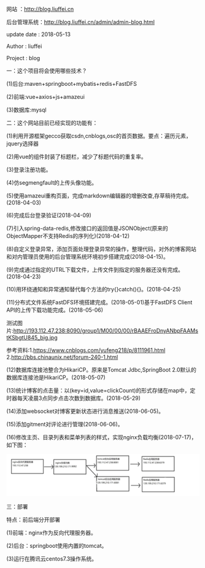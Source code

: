 网站 ：http://blog.liuffei.cn

后台管理系统：http://blog.liuffei.cn/admin/admin-blog.html

update date : 2018-05-13

Author : liuffei

Project : blog

一：这个项目将会使用哪些技术？

(1)后台:maven+springboot+mybatis+redis+FastDFS

(2)前端:vue+axios+js+amazeui

(3)数据库:mysql


二：这个网站目前已经实现的功能有：

(1)利用开源框架gecco获取csdn,cnblogs,osc的首页数据。要点：遍历元素，jquery选择器

(2)用vue的组件封装了标题栏，减少了标题代码的重复率。

(3)登录注册功能。

(4)仿segmengfault的上传头像功能。

(5)使用amazeui重构页面，完成markdown编辑器的增删改查,存草稿待完成。(2018-04-03)

(6)完成后台登录验证(2018-04-09)

(7)引入spring-data-redis,修改接口的返回值是JSONObject(原来的ObjectMapper不支持Redis的序列化)(2018-04-12)

(8)自定义登录异常，添加页面处理登录异常的操作，整理代码，对外的博客网站和对内管理员使用的后台管理系统环境初步搭建完成(2018-04-15)。

(9)完成通过指定的UTRL下载文件，上传文件到指定的服务器还没有完成。(2018-04-23)

(10)用环绕通知和异常通知替代每个方法的try{}catch(){}。(2018-04-25)

(11)分布式文件系统FastDFS环境搭建完成。(2018-05-01)基于FastDFS Client API的上传下载功能完成。(2018-05-06)

测试图片:http://193.112.47.238:8090/group1/M00/00/00/rBAAEFroDnyANbpFAAMstKSbgtU845_big.jpg

参考资料:1.https://www.cnblogs.com/yufeng218/p/8111961.html        2.http://bbs.chinaunix.net/forum-240-1.html

(12)数据库连接池整合为HikariCP。原来是Tomcat Jdbc,SpringBoot 2.0默认的数据库连接池是HikariCP。(2018-05-07)

(13)统计博客的点击量：以(key=id,value=clickCount)的形式存储在map中，定时器每天凌晨3点同步点击次数到数据库。(2018-05-29)

(14)添加websocket对博客更新状态进行消息推送(2018-06-05)。

(15)添加gitment对评论进行管理(2018-06-06)。

(16)修改主页、目录列表和菜单列表的样式，实现nginx负载均衡(2018-07-17)，如下图：

![nginx负载均衡.jpg](nginx负载均衡.jpg)

三：部署

特点：前后端分开部署

(1)前端：nginx作为反向代理服务器。

(2)后台：springboot使用内置的tomcat。

(3)运行在腾讯云centos7.3操作系统。
